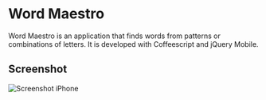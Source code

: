 # Word Maestro

Word Maestro is an application that finds words from patterns or
combinations of letters. It is developed with Coffeescript and jQuery
Mobile.

## Screenshot

![Screenshot iPhone](https://raw.github.com/andersjanmyr/word-maestro/master/doc/images/screenshot-iphone.png)
